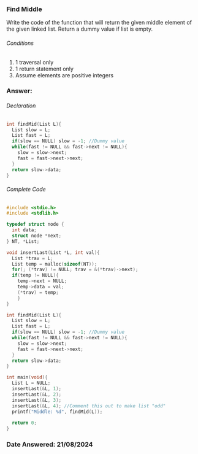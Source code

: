 ### Find Middle
Write the code of the function that will return the given middle element of the given linked list. Return a dummy value if list is empty.
###### Conditions
1. 1 traversal only
2. 1 return statement only
3. Assume elements are positive integers

### Answer:
###### Declaration
```c
int findMid(List L){
  List slow = L;
  List fast = L;
  if(slow == NULL) slow = -1; //Dummy value
  while(fast != NULL && fast->next != NULL){
    slow = slow->next;
    fast = fast->next->next;
  }
  return slow->data;
}
```

###### Complete Code
```c
#include <stdio.h>
#include <stdlib.h>

typedef struct node {
  int data;
  struct node *next;
} NT, *List;

void insertLast(List *L, int val){
  List *trav = L;
  List temp = malloc(sizeof(NT));
  for(; (*trav) != NULL; trav = &(*trav)->next);
  if(temp != NULL){
    temp->next = NULL;
    temp->data = val;
    (*trav) = temp;
    }
}

int findMid(List L){
  List slow = L;
  List fast = L;
  if(slow == NULL) slow = -1; //Dummy value
  while(fast != NULL && fast->next != NULL){
    slow = slow->next;
    fast = fast->next->next;
  }
  return slow->data;
}

int main(void){
  List L = NULL;
  insertLast(&L, 1);
  insertLast(&L, 2);
  insertLast(&L, 3);
  insertLast(&L, 4); //Comment this out to make list "odd"
  printf("Middle: %d", findMid(L));
  
  return 0;
}
```

### Date Answered: 21/08/2024
